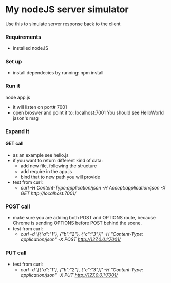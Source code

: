 # My nodeJS server simulator

Use this to simulate server response back to the client

### Requirements
- installed nodeJS

### Set up
- install dependecies by running:
 npm install

### Run it
 node app.js
- it will listen on port# 7001
- open broswer and point it to: localhost:7001
  You should see HelloWorld jason's msg

### Expand it 

#### GET call
 - as an example see hello.js
 - if you want to return different kind of data:
    - add new file, following the structure
    - add require in the app.js 
    - bind that to new path you will provide
 - test from curl: 
    - _curl -H Content-Type:application/json -H Accept:application/json  -X GET  http://localhost:7001/_

### POST call
 - make sure you are adding both POST and OPTIONS route, because Chrome is sending OPTIONS before POST behind the scene.
 - test from curl:
    - _curl -d '[{"a":"1"}, {"b":"2"}, {"c":"3"}]' -H "Content-Type: application/json" -X POST http://127.0.0.1:7001/_

### PUT call
 - test from curl:
    - _curl -d '[{"a":"1"}, {"b":"2"}, {"c":"3"}]' -H "Content-Type: application/json" -X PUT http://127.0.0.1:7001/_ 


